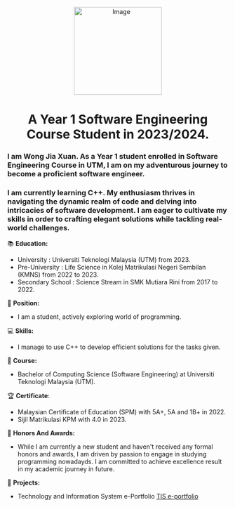 <p align="center">
  <img src="https://avatars.githubusercontent.com/u/148445032?s=400&u=9653b354f34a939e158501abb2da92bb8cfaf830&v=4" alt="Image" width="200" height="200"></p>
  
<h1 align="center">A Year 1 Software Engineering Course Student in 2023/2024. </h1>

<h3 align="left">I am Wong Jia Xuan. As a Year 1 student enrolled in Software Engineering Course in UTM, I am on my adventurous journey to become a proficient software engineer. </h3>

<h3 align="left">I am currently learning C++. My enthusiasm thrives in navigating the dynamic realm of code and delving into intricacies of software development. I am eager to cultivate my skills in order to crafting elegant solutions while tackling real-world challenges.</h3>

📚 **Education:**
- University : Universiti Teknologi Malaysia (UTM) from 2023.
- Pre-University : Life Science in Kolej Matrikulasi Negeri Sembilan (KMNS) from 2022 to 2023.
- Secondary School : Science Stream in SMK Mutiara Rini from 2017 to 2022.

🏫 **Position:**
- I am a student, actively exploring world of programming.

💻 **Skills:**
- I manage to use C++ to develop efficient solutions for the tasks given. 

🌱 **Course:**
- Bachelor of Computing Science (Software Engineering) at Universiti Teknologi Malaysia (UTM).

🏆 **Certificate**:
- Malaysian Certificate of Education (SPM) with 5A+, 5A and 1B+ in 2022.
- Sijil Matrikulasi KPM with 4.0 in 2023.

🌟 **Honors And Awards:**
- While I am currently a new student and haven't received any formal honors and awards, I am driven by passion to engage in studying programming nowadayds. I am committed to achieve excellence result in my academic journey in future.

📂 **Projects:**
- Technology and Information System e-Portfolio
  [TIS e-portfolio](https://github.com/wongjiaxuan/wongjiaxuan/tree/64ae0f769d12f4daae1a4a83d7d806fc6c692d74/TIS%20e-portfolio)
